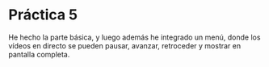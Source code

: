  # Práctica 5
He hecho la parte básica, y luego además he integrado un menú, donde los vídeos en directo se pueden pausar, avanzar, retroceder y mostrar en pantalla completa.